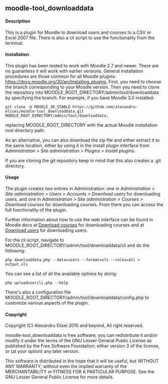 ## moodle-tool_downloaddata

#### Description
This is a plugin for Moodle to download users and courses to a CSV or Excel 2007 file. There is also a cli script to use the functionality from the terminal.

#### Installation
This plugin has been tested to work with Moodle 2.7 and newer. There are no guarantess it will work with earlier versions.
General installation procedures are those common for all Moodle plugins: https://docs.moodle.org/30/en/Installing_plugins.
First, you need to choose the branch corresponding to your Moodle version. Then you need to clone the repository into MOODLE_ROOT_DIRECTORY/admin/tool/downloaddata by specifying the branch. For example, if you have Moodle 3.0 installed:

    git clone -b MOODLE_30_STABLE https://github.com/alexandru-elisei/moodle-tool_downloaddata.git MOODLE_ROOT_DIRECTORY/admin/tool/downloaddata,

replacing MOODLE_ROOT_DIRECTORY with the actual Moodle installation root directory path.

As an alternative, you can also download the zip file and either extract it to the same location, either by using it in the install plugin interface from *Administration > Site administration > Plugins > Install plugins*. 

If you are cloning the git repository keep in mind that this also creates a .git directory.

#### Usage
The plugin creates two entries in Administration: one in *Administration > Site administration > Users > Accounts > Download users* for downloading users, and one in *Administration > Site administration > Courses > Download courses* for downloading courses. From there you can access the full functionality of the plugin.

Further information about how to use the web interface can be found in Moodle docs at [Download courses](https://docs.moodle.org/30/en/Download_courses) for downloading courses and at [Download users](https://docs.moodle.org/30/en/Download_users) for downloading users.

For the cli script, navigate to MOODLE_ROOT_DIRECTORY/admin/tool/downloaddata/cli and do the following:

    php downloaddata.php --data=users --format=xls --roles=all > output.xls

You can see a list of all the available options by doing:

    php uploadusercli.php --help

There's also a configuration file MOODLE_ROOT_DIRECTORY/admin/tool/downloaddata/config.php to customize various aspects of the plugin.

#### Copyright
Copyright (C) Alexandru Elisei 2015 and beyond, All right reserved.

moodle-tool_downloaddata is free software; you can redistribute it and/or modify it under the terms of the GNU Lesser General Public License as published by the Free Software Foundation; either version 3 of the license, or (at your option) any later version.

This software is distributed in the hope that it will be useful, but WITHOUT ANY WARRANTY; without even the implied warranty of the MERCHANTABILITY or FITNESS FOR A PARTICULAR PURPOSE. See the GNU Lesser General Public License for more details.
